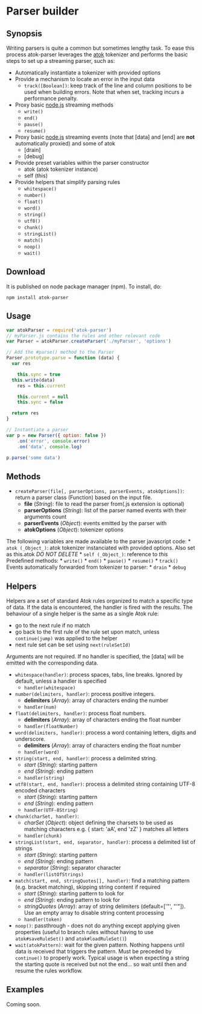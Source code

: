 # Parser builder

## Synopsis

Writing parsers is quite a common but sometimes lengthy task. To ease this process atok-parser leverages the [atok](https://github.com/pierrec/node-atok) tokenizer and performs the basic steps to set up a streaming parser, such as:

* Automatically instantiate a tokenizer with provided options
* Provide a mechanism to locate an error in the input data
	* `track([Boolean])`: keep track of the line and column positions to be used when building errors. Note that when set, tracking incurs a performance penalty.
* Proxy basic [node.js](http://nodejs.org) streaming methods
	* `write()`
	* `end()`
	* `pause()`
	* `resume()`
* Proxy basic [node.js](http://nodejs.org) streaming events (note that [data] and [end] are __not__ automatically proxied) and some of atok
	* [drain]
	* [debug]
* Provide preset variables within the parser constructor
	* atok (atok tokenizer instance)
	* self (this)
* Provide helpers that simplify parsing rules
	* `whitespace()`
	* `number()`
	* `float()`
	* `word()`
	* `string()`
	* `utf8()`
	* `chunk()`
	* `stringList()`
	* `match()`
	* `noop()`
	* `wait()`


## Download

It is published on node package manager (npm). To install, do:

    npm install atok-parser


## Usage

``` javascript
var atokParser = require('atok-parser')
// myParser.js contains the rules and other relevant code
var Parser = atokParser.createParser('./myParser', 'options')

// Add the #parse() method to the Parser
Parser.prototype.parse = function (data) {
  var res

	this.sync = true
  this.write(data)
	res = this.current

	this.current = null
	this.sync = false

  return res
}

// Instantiate a parser
var p = new Parser({ option: false })
	.on('error', console.error)
	.on('data', console.log)

p.parse('some data')
```


## Methods

* `createParser(file[, parserOptions, parserEvents, atokOptions])`: return a parser class (Function) based on the input file.
	* __file__ (_String_): file to read the parser from(.js extension is optional)
	* __parserOptions__ (_String_): list of the parser named events with their arguments count
	* __parserEvents__ (_Object_): events emitted by the parser with
	* __atokOptions__ (_Object_): tokenizer options

The following variables are made available to the parser javascript code:
	* `atok (_Object_)`: atok tokenizer instanciated with provided options. Also set as this.atok *DO NOT DELETE*
	* `self (_Object_)`: reference to _this_
 Predefined methods:
	* `write()`
	* `end()`
	* `pause()`
	* `resume()`
	* `track()`
 Events automatically forwarded from tokenizer to parser:
	* `drain`
	* `debug`


## Helpers

Helpers are a set of standard Atok rules organized to match a specific type of data. If the data is encountered, the handler is fired with the results. The behaviour of a single helper is the same as a single Atok rule:

* go to the next rule if no match
* go back to the first rule of the rule set upon match, unless `continue(jump)` was applied to the helper
* next rule set can be set using `next(ruleSetId)`

Arguments are not required. If no handler is specified, the [data] will be emitted with the corresponding data.

* `whitespace(handler)`: process spaces, tabs, line breaks. Ignored by default, unless a handler is specified
	* `handler(whitespace)`
* `number(delimiters, handler)`: process positive integers. 
	* __delimiters__ (_Array_): array of characters ending the number
	* `handler(num)`
* `float(delimiters, handler)`: process float numbers.
	* __delimiters__ (_Array_): array of characters ending the float number
	* `handler(floatNumber)`
* `word(delimiters, handler)`: process a word containing letters, digits and underscore. 
	* __delimiters__ (_Array_): array of characters ending the float number
	* `handler(word)`
* `string(start, end, handler)`: process a delimited string.
	* _start_ (_String_): starting pattern
	* _end_ (_String_): ending pattern
	* `handler(string)`
* `utf8(start, end, handler)`: process a delimited string containing UTF-8 encoded characters
	* _start_ (_String_): starting pattern
	* _end_ (_String_): ending pattern
	* `handler(UTF-8String)`
* `chunk(charSet, handler)`: 
	* _charSet_ (_Object_): object defining the charsets to be used as matching characters e.g. { start: 'aA', end 'zZ' } matches all letters
	* `handler(chunk)`
* `stringList(start, end, separator, handler)`: process a delimited list of strings
	* _start_ (_String_): starting pattern
	* _end_ (_String_): ending pattern
	* _separator_ (_String_): separator character
	* `handler(listOfStrings)`
* `match(start, end, stringQuotes[], handler)`: find a matching pattern (e.g. bracket matching), skipping string content if required
	* _start_ (_String_): starting pattern to look for
	* _end_ (_String_): ending pattern to look for
	* _stringQuotes_ (_Array_): array of string delimiters (default=['"', "'"]). Use an empty array to disable string content processing
	* `handler(token)`
* `noop()`: passthrough - does not do anything except applying given properties (useful to branch rules without having to use `atok#saveRuleSet()` and `atok#loadRuleSet()`)
* `wait(atokPattern)`: wait for the given pattern. Nothing happens until data is received that triggers the pattern. Must be preceded by `continue()` to properly work. Typical usage is when expecting a string the starting quote is received but not the end... so wait until then and resume the rules workflow.


## Examples

Coming soon.